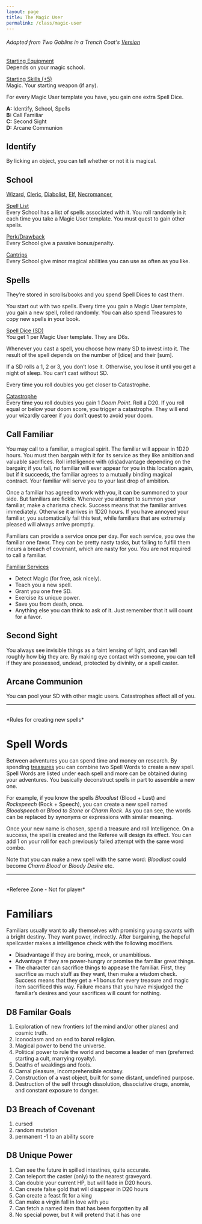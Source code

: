 ```yaml
---
layout: page
title: The Magic User
permalink: /class/magic-user
---
```


###### Adapted from Two Goblins in a Trench Coat's [Version](https://twogoblinsinatrenchcoat.blogspot.com/2019/04/a-conduit-for-poor-decisions-glog.html)

<ins>Starting Equipment</ins><br>
Depends on your magic school.

<ins>Starting Skills (+5)</ins><br>
Magic. Your starting weapon (if any).

For every Magic User template you have, you gain one extra Spell Dice.

**A:** Identify, School, Spells <br>
**B:** Call Familiar <br>
**C:** Second Sight <br>
**D:** Arcane Communion <br>

## Identify
By licking an object, you can tell whether or not it is magical.

## School
[Wizard](/class/magic-user/wizard), [Cleric](/class/magic-user/cleric), [Diabolist](/class/magic-user/diabolist), [Elf](/class/magic-user/elf),  [Necromancer](/class/magic-user/necromancer), 

<ins>Spell List</ins><br>
Every School has a list of spells associated with it. You roll randomly in it each time you take a Magic User template. You must quest to gain other spells.

<ins>Perk/Drawback</ins><br>
Every School give a passive bonus/penalty.

<ins>Cantrips</ins><br>
Every School give minor magical abilities you can use as often as you like.

## Spells
They’re stored in scrolls/books and you spend Spell Dices to cast them.

You start out with two spells. Every time you gain a Magic User template, you gain a new spell, rolled randomly. You can also spend Treasures to copy new spells in your book.

<ins>Spell Dice (SD)</ins><br>
You get 1 per Magic User template. They are D6s. 

Whenever you cast a spell, you choose how many SD to invest into it. The result of the spell depends on the number of [dice] and their [sum]. 

If a SD rolls a 1, 2 or 3, you don’t lose it. Otherwise, you lose it until you get a night of sleep. You can’t cast without SD.

Every time you roll doubles you get closer to Catastrophe.

<ins>Catastrophe</ins><br>
Every time you roll doubles you gain 1 *Doom Point*. Roll a D20. If you roll equal or below your doom score, you trigger a catastrophe. They will end your wizardly career if you don’t quest to avoid your doom.

## Call Familiar

You may call to a familiar, a magical spirit. The familiar will appear in 1D20 hours. You must then bargain with it for its service as they like ambition and valuable sacrifices. Roll intelligence with (dis)advantage depending on the bargain; if you fail, no familiar will ever appear for you in this location again, but if it succeeds, the familiar agrees to a mutually binding magical contract. Your familiar will serve you to your last drop of ambition.

Once a familiar has agreed to work with you, it can be summoned to your side. But familiars are fickle. Whenever you attempt to summon your familiar, make a charisma check. Success means that the familiar arrives immediately. Otherwise it arrives in 1D20 hours. If you have annoyed your familiar, you automatically fail this test, while familiars that are extremely pleased will always arrive promptly. 

Familiars can provide a service once per day. For each service, you owe the familiar one favor. They can be pretty nasty tasks, but failing to fulfill them incurs a breach of covenant, which are nasty for you. You are not required to call a familiar.

<ins>Familiar Services</ins><br>
- Detect Magic (for free, ask nicely).
- Teach you a new spell.
- Grant you one free SD.
- Exercise its unique power.
- Save you from death, once.
- Anything else you can think to ask of it. Just remember that it will count for a favor. 

## Second Sight
You always see invisible things as a faint lensing of light, and can tell roughly how big they are. By making eye contact with someone, you can tell if they are possessed, undead, protected by divinity, or a spell caster.

## Arcane Communion
You can pool your SD with other magic users. Catastrophes affect all of you.

---

<br>
*Rules for creating new spells*

# Spell Words

Between adventures you can spend time and money on research. By spending [treasures](/2020/11/10/extra-rules#treasures) you can combine two Spell Words to create a new spell. Spell Words are listed under each spell and more can be obtained during your adventures. You basically deconstruct spells in part to assemble a new one.

For example, if you know the spells *Bloodlust* (Blood + Lust) and *Rockspeech* (Rock + Speech), you can create a new spell named *Bloodspeech* or *Blood to Stone* or *Charm Rock*. As you can see, the words can be replaced by synonyms or expressions with similar meaning. 

Once your new name is chosen, spend a treasure and roll Intelligence. On a success, the spell is created and the Referee will design its effect. You can add 1 on your roll for each previously failed attempt with the same word combo.

Note that you can make a new spell with the same word: *Bloodlust* could become *Charm Blood* or *Bloody Desire* etc.

---

<br>
*Referee Zone - Not for player*

# Familiars

Familiars usually want to ally themselves with promising young savants with a bright destiny. They want power, indirectly. After bargaining, the hopeful spellcaster makes a intelligence check with the following modifiers.

- Disadvantage if they are boring, meek, or unambitious.
- Advantage if they are power-hungry or promise the familiar great things.
- The character can sacrifice things to appease the familiar. First, they sacrifice as much stuff as they want, then make a wisdom check. Success means that they get a +1 bonus for every treasure and magic item sacrificed this way. Failure means that you have misjudged the familiar’s desires and your sacrifices will count for nothing.

## D8 Familar Goals

1. Exploration of new frontiers (of the mind and/or other planes) and cosmic truth.
1. Iconoclasm and an end to banal religion.
1. Magical power to bend the universe.
1. Political power to rule the world and become a leader of men (preferred: starting a cult, marrying royalty).
1. Deaths of weaklings and fools.
1. Carnal pleasure, incomprehensible ecstasy.
1. Construction of a vast object, built for some distant, undefined purpose.
1. Destruction of the self through dissolution, dissociative drugs, anomie, and constant exposure to danger.

## D3 Breach of Covenant

1. cursed
1. random mutation
1. permanent -1 to an ability score

## D8 Unique Power

1. Can see the future in spilled intestines, quite accurate.
1. Can teleport the caster (only) to the nearest graveyard.
1. Can double your current HP, but will fade in D20 hours.
1. Can create false gold that will disappear in D20 hours
1. Can create a feast fit for a king
1. Can make a virgin fall in love with you
1. Can fetch a named item that has been forgotten by all
1. No special power, but it will pretend that it has one
